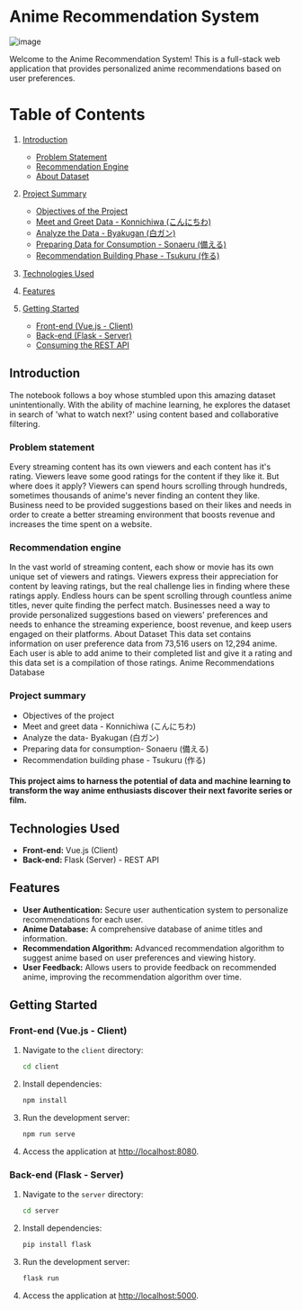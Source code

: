 # Anime Recommendation System

![image](https://github.com/mozaldy/wamonime/assets/96912274/fb759ef6-6470-4b70-aa35-1a2a725d681d)

Welcome to the Anime Recommendation System! This is a full-stack web application that provides personalized anime recommendations based on user preferences.

# Table of Contents

1. [Introduction](#introduction)

   - [Problem Statement](#problem-statement)
   - [Recommendation Engine](#recommendation-engine)
   - [About Dataset](#about-dataset)

2. [Project Summary](#project-summary)

   - [Objectives of the Project](#objectives-of-the-project)
   - [Meet and Greet Data - Konnichiwa (こんにちわ)](#meet-and-greet-data---konnichiwa-こんにちわ)
   - [Analyze the Data - Byakugan (白ガン)](#analyze-the-data---byakugan-白ガン)
   - [Preparing Data for Consumption - Sonaeru (備える)](#preparing-data-for-consumption---sonaeru-備える)
   - [Recommendation Building Phase - Tsukuru (作る)](#recommendation-building-phase---tsukuru-作る)

3. [Technologies Used](#technologies-used)
4. [Features](#features)
5. [Getting Started](#getting-started)
   - [Front-end (Vue.js - Client)](#front-end-vuejs---client)
   - [Back-end (Flask - Server)](#back-end-flask---server)
   - [Consuming the REST API](#consuming-the-rest-api)

## Introduction

The notebook follows a boy whose stumbled upon this amazing dataset unintentionally. With the ability of machine learning, he explores the dataset in search of 'what to watch next?' using content based and collaborative filtering.

### Problem statement

Every streaming content has its own viewers and each content has it's rating. Viewers leave some good ratings for the content if they like it. But where does it apply? Viewers can spend hours scrolling through hundreds, sometimes thousands of anime's never finding an content they like. Business need to be provided suggestions based on their likes and needs in order to create a better streaming environment that boosts revenue and increases the time spent on a website.

### Recommendation engine

In the vast world of streaming content, each show or movie has its own unique set of viewers and ratings. Viewers express their appreciation for content by leaving ratings, but the real challenge lies in finding where these ratings apply. Endless hours can be spent scrolling through countless anime titles, never quite finding the perfect match. Businesses need a way to provide personalized suggestions based on viewers' preferences and needs to enhance the streaming experience, boost revenue, and keep users engaged on their platforms.
About Dataset
This data set contains information on user preference data from 73,516 users on 12,294 anime. Each user is able to add anime to their completed list and give it a rating and this data set is a compilation of those ratings.
Anime Recommendations Database

### Project summary

- Objectives of the project
- Meet and greet data - Konnichiwa (こんにちわ)
- Analyze the data- Byakugan (白ガン)
- Preparing data for consumption- Sonaeru (備える)
- Recommendation building phase - Tsukuru (作る)

#### This project aims to harness the potential of data and machine learning to transform the way anime enthusiasts discover their next favorite series or film.

## Technologies Used

- **Front-end:** Vue.js (Client)
- **Back-end:** Flask (Server) - REST API

## Features

- **User Authentication:** Secure user authentication system to personalize recommendations for each user.
- **Anime Database:** A comprehensive database of anime titles and information.
- **Recommendation Algorithm:** Advanced recommendation algorithm to suggest anime based on user preferences and viewing history.
- **User Feedback:** Allows users to provide feedback on recommended anime, improving the recommendation algorithm over time.

## Getting Started

### Front-end (Vue.js - Client)

1. Navigate to the `client` directory:

   ```bash
   cd client
   ```

2. Install dependencies:

   ```bash
   npm install
   ```

3. Run the development server:

   ```bash
   npm run serve
   ```

4. Access the application at [http://localhost:8080](http://localhost:8080).

### Back-end (Flask - Server)

1. Navigate to the `server` directory:

   ```bash
   cd server
   ```

2. Install dependencies:

   ```bash
   pip install flask
   ```

3. Run the development server:

   ```bash
   flask run
   ```

4. Access the application at [http://localhost:5000](http://localhost:8080).
